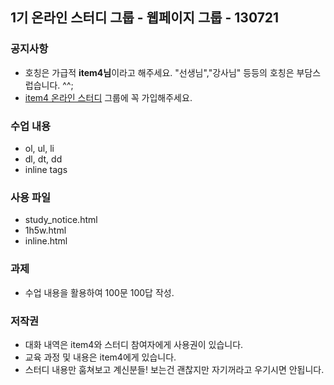 ## 1기 온라인 스터디 그룹 - 웹페이지 그룹 - 130721

### 공지사항
- 호칭은 가급적 **item4님**이라고 해주세요. "선생님","강사님" 등등의 호칭은 부담스럽습니다. ^^;
- [item4 온라인 스터디](https://www.facebook.com/groups/item4OnlineStudy/) 그룹에 꼭 가입해주세요.

### 수업 내용
- ol, ul, li
- dl, dt, dd
- inline tags

### 사용 파일
- study_notice.html
- 1h5w.html
- inline.html

### 과제
- 수업 내용을 활용하여 100문 100답 작성.

### 저작권
- 대화 내역은 item4와 스터디 참여자에게 사용권이 있습니다.
- 교육 과정 및 내용은 item4에게 있습니다.
- 스터디 내용만 훔쳐보고 계신분들! 보는건 괜찮지만 자기꺼라고 우기시면 안됩니다.